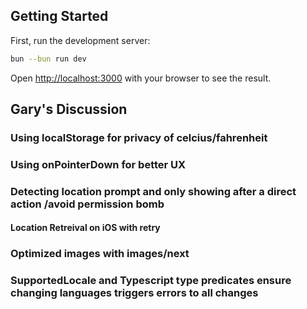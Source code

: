 
## Getting Started

First, run the development server:

```bash
bun --bun run dev
```

Open [http://localhost:3000](http://localhost:3000) with your browser to see the result.


## Gary's Discussion

### Using localStorage for privacy of celcius/fahrenheit

### Using onPointerDown for better UX

### Detecting location prompt and only showing after a direct action /avoid permission bomb
#### Location Retreival on iOS with retry

### Optimized images with images/next

### SupportedLocale and Typescript type predicates ensure changing languages triggers errors to all changes

